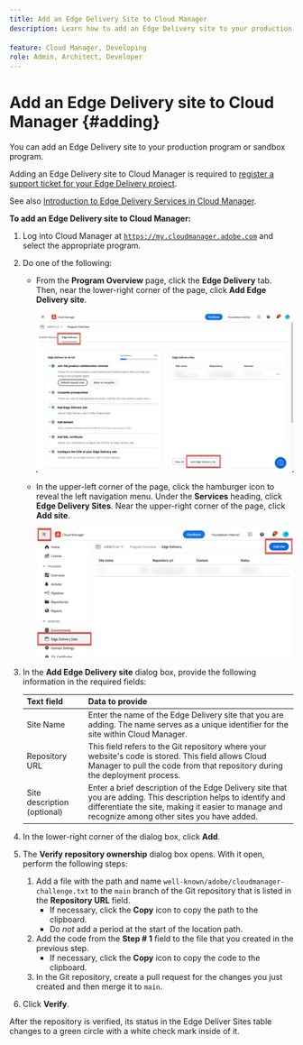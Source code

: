 ```yaml
---
title: Add an Edge Delivery Site to Cloud Manager
description: Learn how to add an Edge Delivery site to your production program or sandbox program.

feature: Cloud Manager, Developing
role: Admin, Architect, Developer
---
```


# Add an Edge Delivery site to Cloud Manager {#adding}

You can add an Edge Delivery site to your production program or sandbox program.

Adding an Edge Delivery site to Cloud Manager is required to [register a support ticket for your Edge Delivery project](/help/edge/overview.md##support-ticket).

See also [Introduction to Edge Delivery Services in Cloud Manager](/help/implementing/cloud-manager/edge-delivery/introduction-to-edge-delivery-services.md).

**To add an Edge Delivery site to Cloud Manager:**

1. Log into Cloud Manager at [`https://my.cloudmanager.adobe.com`](https://my.cloudmanager.adobe.com/) and select the appropriate program.
1. Do one of the following:

    * From the **Program Overview** page, click the **Edge Delivery** tab. Then, near the lower-right corner of the page, click **Add Edge Delivery site**.

        ![Add Edge Delivery site from the Edge Delivery tab](/help/implementing/cloud-manager/assets/cm-eds-add1.png)       

    * In the upper-left corner of the page, click the hamburger icon to reveal the left navigation menu. Under the **Services** heading, click **Edge Delivery Sites**. Near the upper-right corner of the page, click **Add site**.

        ![Add Edge Delivery site from the Edge Delivery Sites button](/help/implementing/cloud-manager/assets/cm-eds-add2.png)

1. In the **Add Edge Delivery site** dialog box, provide the following information in the required fields:

    | Text field | Data to provide |
    | --- | --- |
    | Site Name | Enter the name of the Edge Delivery site that you are adding. The name serves as a unique identifier for the site within Cloud Manager. |
    | Repository URL | This field refers to the Git repository where your website's code is stored. This field allows Cloud Manager to pull the code from that repository during the deployment process.  |
    | Site description (optional) | Enter a brief description of the Edge Delivery site that you are adding. This description helps to identify and differentiate the site, making it easier to manage and recognize among other sites you have added. |

1. In the lower-right corner of the dialog box, click **Add**.

1. The **Verify repository ownership** dialog box opens. With it open, perform the following steps:

   1. Add a file with the path and name `well-known/adobe/cloudmanager-challenge.txt` to the `main` branch of the Git repository that is listed in the **Repository URL** field.
      * If necessary, click the **Copy** icon to copy the path to the clipboard.
      * Do *not* add a period at the start of the location path.
   1. Add the code from the **Step &num; 1** field to the file that you created in the previous step.
      * If necessary, click the **Copy** icon to copy the code to the clipboard.
   1. In the Git repository, create a pull request for the changes you just created and then merge it to `main`.

1. Click **Verify**.

After the repository is verified, its status in the Edge Deliver Sites table changes to a green circle with a white check mark inside of it.

